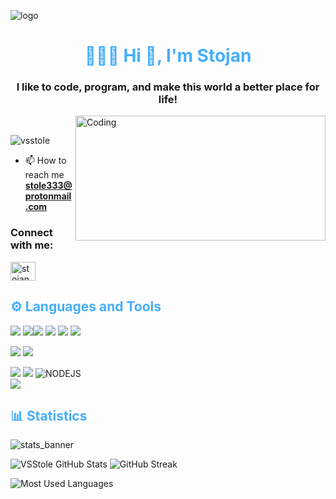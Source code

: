 ![logo](https://cutewallpaper.org/21/galaxy-background-gif/About-Massive-Galaxy-Online-Space-Trading-Adventure-Game.gif)

<h1 align="center"style="color: #44AEFB;"> 👨🏻‍💻 Hi 👋, I'm Stojan</h1>
<h3 align="center">I like to code, program, and make this world a better place for life!</h3>
<img align="right" alt="Coding" width="400" height="200"src="https://i.pinimg.com/originals/e4/26/70/e426702edf874b181aced1e2fa5c6cde.gif"><br>
<p align="left"> <img src="https://komarev.com/ghpvc/?username=vsstole&label=Profile%20views&color=0e75b6&style=flat" alt="vsstole" /> </p>

 
- 📫 How to reach me **stole333@protonmail.com**

<h3 align="left">Connect with me:</h3>
<p align="left">
<a href="https://www.linkedin.com/in/stojan-vujo%C5%A1evi%C4%87-792949240/" target="blank"><img align="center" src="https://raw.githubusercontent.com/rahuldkjain/github-profile-readme-generator/master/src/images/icons/Social/linked-in-alt.svg" alt="stojan vujosevic" height="30" width="40" /></a>
</p>

<h2 style="color: #44AEFB">⚙️ Languages and Tools</h2>


 
<p align="left" 



 ![](https://img.shields.io/badge/html5-%23E34F26.svg?style=for-the-badge&logo=html5&logoColor=white) ![](https://img.shields.io/badge/CSS3-1572B6?style=for-the-badge&logo=css3&logoColor=white)![](https://img.shields.io/badge/Bootstrap-563D7C?style=for-the-badge&logo=bootstrap&logoColor=white)
![](https://img.shields.io/badge/Sass-CC6699?style=for-the-badge&logo=sass&logoColor=white) 
![](https://img.shields.io/badge/JavaScript-F7DF1E?style=for-the-badge&logo=javascript&logoColor=black) ![](https://img.shields.io/badge/jQuery-0769AD?style=for-the-badge&logo=jquery&logoColor=white)


 
 ![](https://img.shields.io/badge/Angular-DD0031?style=for-the-badge&logo=angular&logoColor=white)
 ![]( https://img.shields.io/badge/Express.js-404D59?style=for-the-badge)
 

![](https://img.shields.io/badge/PHP-777BB4?style=for-the-badge&logo=php&logoColor=white)
![](https://img.shields.io/badge/MySQL-005C84?style=for-the-badge&logo=mysql&logoColor=white)
![NODEJS](https://img.shields.io/badge/Node.js-43853D?style=for-the-badge&logo=node.js&logoColor=white)<br>
![](https://img.shields.io/badge/Jira-0052CC?style=for-the-badge&logo=Jira&logoColor=white)

<h2 style="color: #44AEFB">📊 Statistics</h2>

 ![stats_banner](https://user-images.githubusercontent.com/78341798/194534778-d662496c-ae00-4e8d-ae9b-b90912054e7f.gif)

 
 ![VSStole GitHub Stats](https://github-readme-stats.vercel.app/api?username=vsstole&show&icons=stars&count_private=true&showicons=true&theme=algolia&border_radius=20)
![GitHub Streak](https://streak-stats.demolab.com?user=vsstole&show_icons_private=true&theme=algolia&border_radius=20)

![Most Used Languages](https://github-readme-stats.vercel.app/api/top-langs/?username=vsstole&show&_icons=compact&show_icons=true&theme=algolia&border_radius=20)

 
 
 
